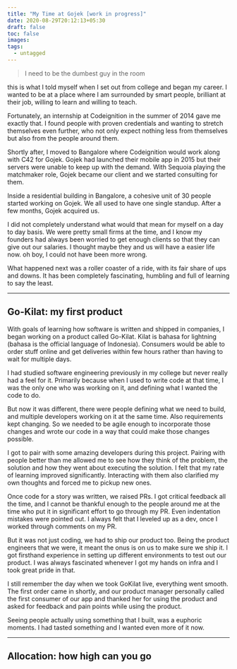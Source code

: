 ```yaml
---
title: "My Time at Gojek [work in progress]"
date: 2020-08-29T20:12:13+05:30
draft: false
toc: false
images:
tags:
  - untagged
---
```


> I need to be the dumbest guy in the room

this is what I told myself when I set out from college and began my career.
I wanted to be at a place where I am surrounded by smart people, brilliant at their job, willing to learn and willing to teach.

Fortunately, an internship at Codeignition in the summer of 2014 gave me exactly that. I found people with proven credentials and wanting to stretch themselves even further, who not only expect nothing less from themselves but also from the people around them.

Shortly after, I moved to Bangalore where Codeignition would work along with C42 for Gojek. Gojek had launched their mobile app in 2015 but their servers were unable to keep up with the demand. With Sequoia playing the matchmaker role, Gojek became our client and we started consulting for them.

Inside a residential building in Bangalore, a cohesive unit of 30 people started working on Gojek. We all used to have one single standup. After a few months, Gojek acquired us.

I did not completely understand what would that mean for myself on a day to day basis. We were pretty small firms at the time, and I know my founders had always been worried to get enough clients so that they can give out our salaries. I thought maybe they and us will have a easier life now. oh boy, I could not have been more wrong.

What happened next was a roller coaster of a ride, with its fair share of ups and downs. It has been completely fascinating, humbling and full of learning to say the least.

---

## Go-Kilat: my first product

With goals of learning how software is written and shipped in companies, I began working on a product called Go-Kilat. Kilat is bahasa for lightning (bahasa is the official language of Indonesia). Consumers would be able to order stuff online and get deliveries within few hours rather than having to wait for multiple days.

I had studied software engineering previously in my college but never really had a feel for it. Primarily because when I used to write code at that time, I was the only one who was working on it, and defining what I wanted the code to do.

But now it was different, there were people defining what we need to build, and multiple developers working on it at the same time. Also requirements kept changing. So we needed to be agile enough to incorporate those changes and wrote our code in a way that could make those changes possible.

I got to pair with some amazing developers during this project. Pairing with people better than me allowed me to see how they think of the problem, the solution and how they went about executing the solution. I felt that my rate of learning improved significantly. Interacting with them also clarified my own thoughts and forced me to pickup new ones.

Once code for a story was written, we raised PRs. I got critical feedback all the time, and I cannot be thankful enough to the people around me at the time who put it in significant effort to go through my PR. Even indentation mistakes were pointed out. I always felt that I leveled up as a dev, once I worked through comments on my PR.

But it was not just coding, we had to ship our product too. Being the product engineers that we were, it meant the onus is on us to make sure we ship it. I got firsthand experience in setting up different environments to test out our product. I was always fascinated whenever I got my hands on infra and I took great pride in that.

I still remember the day when we took GoKilat live, everything went smooth. The first order came in shortly, and our product manager personally called the first consumer of our app and thanked her for using the product and asked for feedback and pain points while using the product.

Seeing people actually using something that I built, was a euphoric moments. I had tasted something and I wanted even more of it now.

---

## Allocation: how high can you go
